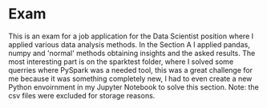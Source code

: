 # Exam

This is an exam for a job application for the Data Scientist position where I applied various data analysis methods. In the Section A I applied pandas, numpy and 'normal' methods obtaining insights and the asked results. The most interesting part is on the sparktest folder, where I solved some querries where PySpark was a needed tool, this was a great challenge for me because it was something completely new, I had to even create a new Python envoirnment in my Jupyter Notebook to solve this section. Note: the csv files were excluded for storage reasons.